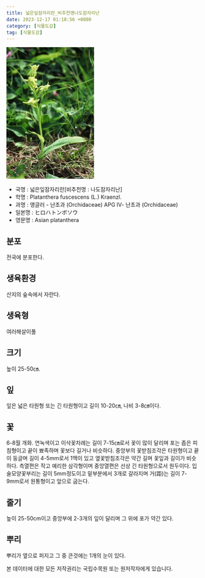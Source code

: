```yaml
---
title: 넓은잎잠자리란_비추천명나도잠자리난
date: 2023-12-17 01:18:56 +0800
category: [식물도감]
tag: [식물도감]
---
```




![넓은잎잠자리란[비추천명 : 나도잠자리난]](/assets/img/fileUpload/plants/basic/Orchidaceae/Tulotis/6419/1_th2.JPG)
- 국명 : 넓은잎잠자리란[비추천명 : 나도잠자리난]
- 학명 : Platanthera fuscescens (L.) Kraenzl.
- 과명 : 앵글러 - 난초과 (Orchidaceae) APG Ⅳ- 난초과 (Orchidaceae)
- 일본명 : ヒロハトンボソウ
- 영문명 : Asian platanthera


## 분포
전국에 분포한다.
## 생육환경
산지의 숲속에서 자란다.
## 생육형
여러해살이풀
## 크기
높이 25-50㎝.
## 잎
잎은 넓은 타원형 또는 긴 타원형이고 길이 10-20㎝, 나비 3-8㎝이다.
## 꽃
6-8월 개화. 연녹색이고 이삭꽃차례는 길이 7-15㎝로서 꽃이 많이 달리며 포는 좁은 피침형이고 끝이 뾰족하며 꽃보다 길거나 비슷하다. 중앙부의 꽃받침조각은 타원형이고 끝이 둥글며 길이 4-5mm로서 1맥이 있고 옆꽃받침조각은 약간 길며 꽃잎과 길이가 비슷하다. 측열편은 작고 예리한 삼각형이며 중앙열편은 선상 긴 타원형으로서 원두이다. 입술모양꽃부리는 길이 5mm정도이고 밑부분에서 3개로 갈라지며 거(距)는 길이 7-9mm로서 원통형이고 앞으로 굽는다.
## 줄기
높이 25-50cm이고 중앙부에 2-3개의 잎이 달리며 그 위에 포가 약간 있다.
## 뿌리
뿌리가 옆으로 퍼지고 그 중 큰것에는 1개의 눈이 있다.






본 데이터에 대한 모든 저작권리는 국립수목원 또는 원저작자에게 있습니다.
